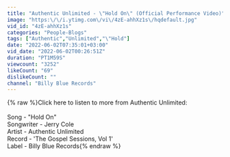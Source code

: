 ```yaml
---
title: "Authentic Unlimited - \"Hold On\" (Official Performance Video)"
image: "https:\/\/i.ytimg.com\/vi\/4zE-ahhXz1s\/hqdefault.jpg"
vid_id: "4zE-ahhXz1s"
categories: "People-Blogs"
tags: ["Authentic","Unlimited","\"Hold"]
date: "2022-06-02T07:35:01+03:00"
vid_date: "2022-06-02T00:26:51Z"
duration: "PT1M59S"
viewcount: "3252"
likeCount: "69"
dislikeCount: ""
channel: "Billy Blue Records"
---
```

{% raw %}Click here to listen to more from Authentic Unlimited: <br /><br />Song - &quot;Hold On&quot;<br />Songwriter - Jerry Cole<br />Artist - Authentic Unlimited<br />Record - 'The Gospel Sessions, Vol 1'<br />Label - Billy Blue Records{% endraw %}
